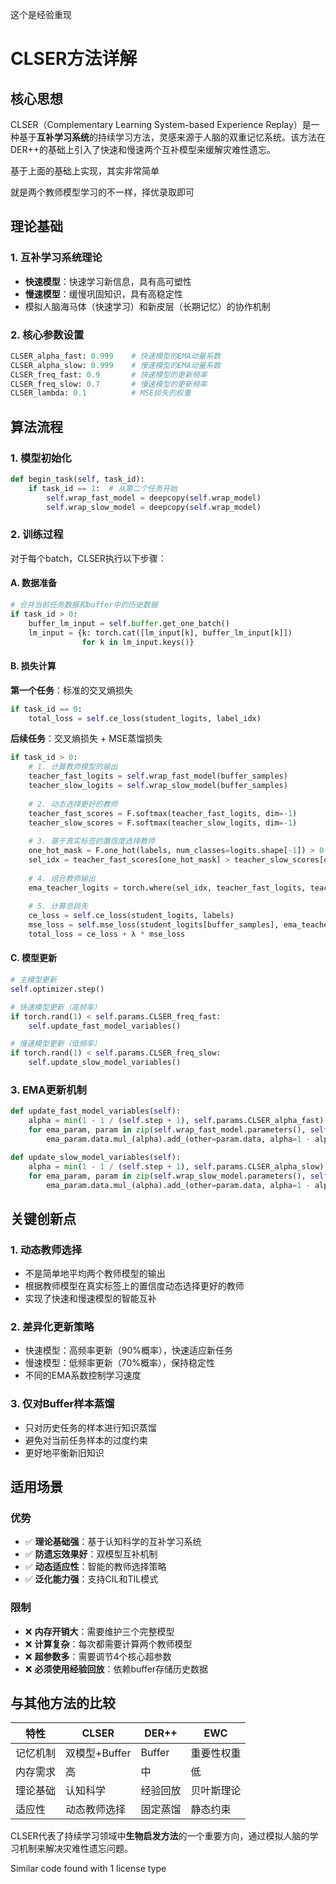 



这个是经验重现



# CLSER方法详解

## 核心思想

CLSER（Complementary Learning System-based Experience Replay）是一种基于**互补学习系统**的持续学习方法，灵感来源于人脑的双重记忆系统。该方法在DER++的基础上引入了快速和慢速两个互补模型来缓解灾难性遗忘。



基于上面的基础上实现，其实非常简单

就是两个教师模型学习的不一样，择优录取即可



## 理论基础

### 1. 互补学习系统理论
- **快速模型**：快速学习新信息，具有高可塑性
- **慢速模型**：缓慢巩固知识，具有高稳定性
- 模拟人脑海马体（快速学习）和新皮层（长期记忆）的协作机制

### 2. 核心参数设置
```python
CLSER_alpha_fast: 0.999    # 快速模型的EMA动量系数
CLSER_alpha_slow: 0.999    # 慢速模型的EMA动量系数
CLSER_freq_fast: 0.9       # 快速模型的更新频率
CLSER_freq_slow: 0.7       # 慢速模型的更新频率
CLSER_lambda: 0.1          # MSE损失的权重
```

## 算法流程

### 1. 模型初始化
```python
def begin_task(self, task_id):
    if task_id == 1:  # 从第二个任务开始
        self.wrap_fast_model = deepcopy(self.wrap_model)
        self.wrap_slow_model = deepcopy(self.wrap_model)
```

### 2. 训练过程
对于每个batch，CLSER执行以下步骤：

#### A. 数据准备
```python
# 合并当前任务数据和buffer中的历史数据
if task_id > 0:
    buffer_lm_input = self.buffer.get_one_batch()
    lm_input = {k: torch.cat([lm_input[k], buffer_lm_input[k]]) 
                for k in lm_input.keys()}
```

#### B. 损失计算

**第一个任务**：标准的交叉熵损失

```python
if task_id == 0:
    total_loss = self.ce_loss(student_logits, label_idx)
```

**后续任务**：交叉熵损失 + MSE蒸馏损失
```python
if task_id > 0:
    # 1. 计算教师模型的输出
    teacher_fast_logits = self.wrap_fast_model(buffer_samples)
    teacher_slow_logits = self.wrap_slow_model(buffer_samples)
    
    # 2. 动态选择更好的教师
    teacher_fast_scores = F.softmax(teacher_fast_logits, dim=-1)
    teacher_slow_scores = F.softmax(teacher_slow_logits, dim=-1)
    
    # 3. 基于真实标签的置信度选择教师
    one_hot_mask = F.one_hot(labels, num_classes=logits.shape[-1]) > 0
    sel_idx = teacher_fast_scores[one_hot_mask] > teacher_slow_scores[one_hot_mask]
    
    # 4. 组合教师输出
    ema_teacher_logits = torch.where(sel_idx, teacher_fast_logits, teacher_slow_logits)
    
    # 5. 计算总损失
    ce_loss = self.ce_loss(student_logits, labels)
    mse_loss = self.mse_loss(student_logits[buffer_samples], ema_teacher_logits)
    total_loss = ce_loss + λ * mse_loss
```

#### C. 模型更新
```python
# 主模型更新
self.optimizer.step()

# 快速模型更新（高频率）
if torch.rand(1) < self.params.CLSER_freq_fast:
    self.update_fast_model_variables()

# 慢速模型更新（低频率）
if torch.rand(1) < self.params.CLSER_freq_slow:
    self.update_slow_model_variables()
```

### 3. EMA更新机制
```python
def update_fast_model_variables(self):
    alpha = min(1 - 1 / (self.step + 1), self.params.CLSER_alpha_fast)
    for ema_param, param in zip(self.wrap_fast_model.parameters(), self.model.parameters()):
        ema_param.data.mul_(alpha).add_(other=param.data, alpha=1 - alpha)

def update_slow_model_variables(self):
    alpha = min(1 - 1 / (self.step + 1), self.params.CLSER_alpha_slow)
    for ema_param, param in zip(self.wrap_slow_model.parameters(), self.model.parameters()):
        ema_param.data.mul_(alpha).add_(other=param.data, alpha=1 - alpha)
```

## 关键创新点

### 1. **动态教师选择**
- 不是简单地平均两个教师模型的输出
- 根据教师模型在真实标签上的置信度动态选择更好的教师
- 实现了快速和慢速模型的智能互补

### 2. **差异化更新策略**
- 快速模型：高频率更新（90%概率），快速适应新任务
- 慢速模型：低频率更新（70%概率），保持稳定性
- 不同的EMA系数控制学习速度

### 3. **仅对Buffer样本蒸馏**
- 只对历史任务的样本进行知识蒸馏
- 避免对当前任务样本的过度约束
- 更好地平衡新旧知识

## 适用场景

### 优势
- ✅ **理论基础强**：基于认知科学的互补学习系统
- ✅ **防遗忘效果好**：双模型互补机制
- ✅ **动态适应性**：智能的教师选择策略
- ✅ **泛化能力强**：支持CIL和TIL模式

### 限制
- ❌ **内存开销大**：需要维护三个完整模型
- ❌ **计算复杂**：每次都需要计算两个教师模型
- ❌ **超参数多**：需要调节4个核心超参数
- ❌ **必须使用经验回放**：依赖buffer存储历史数据

## 与其他方法的比较

| 特性     | CLSER         | DER++    | EWC        |
| -------- | ------------- | -------- | ---------- |
| 记忆机制 | 双模型+Buffer | Buffer   | 重要性权重 |
| 内存需求 | 高            | 中       | 低         |
| 理论基础 | 认知科学      | 经验回放 | 贝叶斯理论 |
| 适应性   | 动态教师选择  | 固定蒸馏 | 静态约束   |

CLSER代表了持续学习领域中**生物启发方法**的一个重要方向，通过模拟人脑的学习机制来解决灾难性遗忘问题。

Similar code found with 1 license type